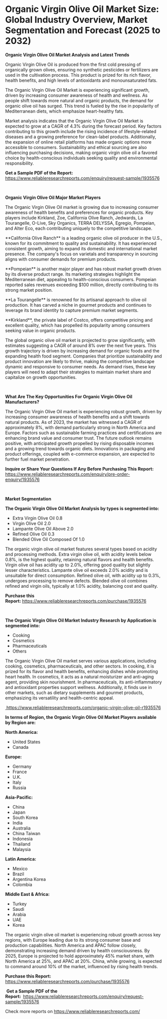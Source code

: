 <p><h1>Organic Virgin Olive Oil Market Size: Global Industry Overview, Market Segmentation and Forecast (2025 to 2032)</h1></p><p><strong>Organic Virgin Olive Oil Market Analysis and Latest Trends</strong></p>
<p><p>Organic Virgin Olive Oil is produced from the first cold pressing of organically grown olives, ensuring no synthetic pesticides or fertilizers are used in the cultivation process. This product is prized for its rich flavor, health benefits, and high levels of antioxidants and monounsaturated fats. </p><p>The Organic Virgin Olive Oil Market is experiencing significant growth, driven by increasing consumer awareness of health and wellness. As people shift towards more natural and organic products, the demand for organic olive oil has surged. This trend is fueled by the rise in popularity of Mediterranean diets, which emphasize heart-healthy fats.</p><p>Market analysis indicates that the Organic Virgin Olive Oil Market is expected to grow at a CAGR of 4.3% during the forecast period. Key factors contributing to this growth include the rising incidence of lifestyle-related diseases and a growing preference for clean-label products. Additionally, the expansion of online retail platforms has made organic options more accessible to consumers. Sustainability and ethical sourcing are also influencing purchasing decisions, making organic virgin olive oil a favored choice by health-conscious individuals seeking quality and environmental responsibility.</p></p>
<p><strong>Get a Sample PDF of the Report:&nbsp;</strong> <a href="https://www.reliableresearchreports.com/enquiry/request-sample/1935576?utm_campaign=3323&utm_medium=2&utm_source=Github&utm_content=ia&utm_term=07042025&utm_id=organic-virgin-olive-oil">https://www.reliableresearchreports.com/enquiry/request-sample/1935576</a></p>
<p>&nbsp;</p>
<p><strong>Organic Virgin Olive Oil Major Market Players</strong></p>
<p><p>The Organic Virgin Olive Oil market is growing due to increasing consumer awareness of health benefits and preferences for organic products. Key players include Kirkland, Zoe, California Olive Ranch, Jedwards, La Tourangelle, O-Live, Sky Organics, TERRA DELYSSA, Egregio, Pompeian, and Alter Eco, each contributing uniquely to the competitive landscape.</p><p>**California Olive Ranch** is a leading organic olive oil producer in the U.S., known for its commitment to quality and sustainability. It has experienced consistent growth, aiming to expand its domestic and international market presence. The company's focus on varietals and transparency in sourcing aligns with consumer demands for premium products.</p><p>**Pompeian** is another major player and has robust market growth driven by its diverse product range. Its marketing strategies highlight the Mediterranean diet, appealing to health-conscious consumers. Pompeian reported sales revenues exceeding $100 million, directly contributing to its strong market position.</p><p>**La Tourangelle** is renowned for its artisanal approach to olive oil production. It has carved a niche in gourmet products and continues to leverage its brand identity to capture premium market segments. </p><p>**Kirkland**, the private label of Costco, offers competitive pricing and excellent quality, which has propelled its popularity among consumers seeking value in organic products.</p><p>The global organic olive oil market is projected to grow significantly, with estimates suggesting a CAGR of around 8% over the next five years. This growth trajectory is driven by increasing demand for organic foods and the expanding health food segment. Companies that prioritize sustainability and product innovation are likely to thrive, making the competitive landscape dynamic and responsive to consumer needs. As demand rises, these key players will need to adapt their strategies to maintain market share and capitalize on growth opportunities.</p></p>
<p>&nbsp;</p>
<p><strong>What Are The Key Opportunities For Organic Virgin Olive Oil Manufacturers?</strong></p>
<p><p>The Organic Virgin Olive Oil market is experiencing robust growth, driven by increasing consumer awareness of health benefits and a shift towards natural products. As of 2023, the market has witnessed a CAGR of approximately 8%, with demand particularly strong in North America and Europe. Factors such as sustainable farming practices and certifications are enhancing brand value and consumer trust. The future outlook remains positive, with anticipated growth propelled by rising disposable incomes and a growing trend towards organic diets. Innovations in packaging and product offerings, coupled with e-commerce expansion, are expected to further fuel market penetration.</p></p>
<p><strong>Inquire or Share Your Questions If Any Before Purchasing This Report:</strong> <a href="https://www.reliableresearchreports.com/enquiry/pre-order-enquiry/1935576?utm_campaign=3323&utm_medium=2&utm_source=Github&utm_content=ia&utm_term=07042025&utm_id=organic-virgin-olive-oil">https://www.reliableresearchreports.com/enquiry/pre-order-enquiry/1935576</a></p>
<p>&nbsp;</p>
<p><strong>Market Segmentation</strong></p>
<p><strong>The Organic Virgin Olive Oil Market Analysis by types is segmented into:</strong></p>
<p><ul><li>Extra Virgin Olive Oil 0.8</li><li>Virgin Olive Oil 2.0</li><li>Lampante Olive Oil Above 2.0</li><li>Refined Olive Oil 0.3</li><li>Blended Olive Oil Composed Of 1.0</li></ul></p>
<p><p>The organic virgin olive oil market features several types based on acidity and processing methods. Extra virgin olive oil, with acidity levels below 0.8%, is the highest quality, retaining natural flavors and health benefits. Virgin olive oil has acidity up to 2.0%, offering good quality but slightly lesser characteristics. Lampante olive oil exceeds 2.0% acidity and is unsuitable for direct consumption. Refined olive oil, with acidity up to 0.3%, undergoes processing to remove defects. Blended olive oil combines refined and virgin oils, typically at 1.0% acidity, balancing cost and quality.</p></p>
<p><strong>Purchase this Report:&nbsp;</strong><a href="https://www.reliableresearchreports.com/purchase/1935576?utm_campaign=3323&utm_medium=2&utm_source=Github&utm_content=ia&utm_term=07042025&utm_id=organic-virgin-olive-oil">https://www.reliableresearchreports.com/purchase/1935576</a></p>
<p>&nbsp;</p>
<p><strong>The Organic Virgin Olive Oil Market Industry Research by Application is segmented into:</strong></p>
<p><ul><li>Cooking</li><li>Cosmetics</li><li>Pharmaceuticals</li><li>Others</li></ul></p>
<p><p>The Organic Virgin Olive Oil market serves various applications, including cooking, cosmetics, pharmaceuticals, and other sectors. In cooking, it is prized for its flavor and health benefits, enhancing dishes while promoting heart health. In cosmetics, it acts as a natural moisturizer and anti-aging agent, providing skin nourishment. In pharmaceuticals, its anti-inflammatory and antioxidant properties support wellness. Additionally, it finds use in other markets, such as dietary supplements and gourmet products, emphasizing its versatility and health-centric appeal.</p></p>
<p><a href="https://www.reliableresearchreports.com/organic-virgin-olive-oil-r1935576?utm_campaign=3323&utm_medium=2&utm_source=Github&utm_content=ia&utm_term=07042025&utm_id=organic-virgin-olive-oil">&nbsp;https://www.reliableresearchreports.com/organic-virgin-olive-oil-r1935576</a></p>
<p><strong>In terms of Region, the Organic Virgin Olive Oil Market Players available by Region are:</strong></p>
<p>
    <p> <strong> North America: </strong>
        <ul>
            <li>United States</li>
            <li>Canada</li>
        </ul>
        </p> 
    <p> <strong> Europe: </strong>
        <ul>
            <li>Germany</li>
            <li>France</li>
            <li>U.K.</li>
            <li>Italy</li>
            <li>Russia</li>
        </ul>
        </p> 
    <p> <strong> Asia-Pacific: </strong>
        <ul>
            <li>China</li>
            <li>Japan</li>
            <li>South Korea</li>
            <li>India</li>
            <li>Australia</li>
            <li>China Taiwan</li>
            <li>Indonesia</li>
            <li>Thailand</li>
            <li>Malaysia</li>
        </ul>
        </p> 
    <p> <strong> Latin America: </strong>
        <ul>
            <li>Mexico</li>
            <li>Brazil</li>
            <li>Argentina Korea</li>
            <li>Colombia</li>
        </ul>
        </p> 
    <p> <strong> Middle East & Africa: </strong>
        <ul>
            <li>Turkey</li>
            <li>Saudi</li>
            <li>Arabia</li>
            <li>UAE</li>
            <li>Korea</li>
        </ul>
    </p>
    </p>
<p><p>The organic virgin olive oil market is experiencing robust growth across key regions, with Europe leading due to its strong consumer base and production capabilities. North America and APAC follow closely, demonstrating increasing demand driven by health consciousness. By 2025, Europe is projected to hold approximately 45% market share, with North America at 25%, and APAC at 20%. China, while growing, is expected to command around 10% of the market, influenced by rising health trends.</p></p>
<p><strong>Purchase this Report: </strong><a href="https://www.reliableresearchreports.com/purchase/1935576?utm_campaign=3323&utm_medium=2&utm_source=Github&utm_content=ia&utm_term=07042025&utm_id=organic-virgin-olive-oil">https://www.reliableresearchreports.com/purchase/1935576</a></p>
<p>&nbsp;<strong>Get a Sample PDF of the Report:&nbsp;&nbsp;</strong><a href="https://www.reliableresearchreports.com/enquiry/request-sample/1935576?utm_campaign=3323&utm_medium=2&utm_source=Github&utm_content=ia&utm_term=07042025&utm_id=organic-virgin-olive-oil">https://www.reliableresearchreports.com/enquiry/request-sample/1935576</a></p>
<p><strong></strong></p>
<p>Check more reports on <a href="https://www.reliableresearchreports.com/?utm_campaign=3323&utm_medium=2&utm_source=Github&utm_content=ia&utm_term=07042025&utm_id=organic-virgin-olive-oil">https://www.reliableresearchreports.com/</a></p>